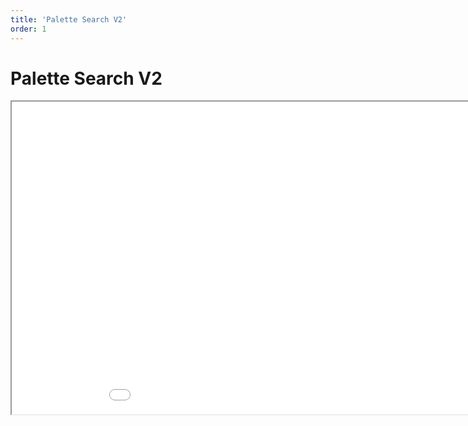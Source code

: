 ```yaml
---
title: 'Palette Search V2'
order: 1
---
```

<html>
  <head>
    <title>Palette Search V2</title>
  </head>
  <body>
    <h1>Palette Search V2</h1>
    <iframe src="/2020_01_01_palette_search_v2.pdf#toolbar=0" width="1000px" height="500px">
    </iframe>
  </body>
</html>